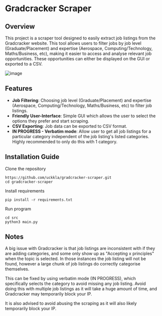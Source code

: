 # Gradcracker Scraper

## Overview
This project is a scraper tool designed to easily extract job listings from the Gradcracker website.
This tool allows users to filter jobs by job level (Graduate/Placement) and expertise (Aerospace, Computing/Technology, Maths/Business, etc), making it easier to access and analyse relevant job opportunities.
These opportunities can either be displayed on the GUI or exported to a CSV.

![image](https://github.com/user-attachments/assets/6c694577-bf94-4df1-bc16-ae0d89656ac7)


## Features
- **Job Filtering**: Choosing job level (Graduate/Placement) and expertise (Aerospace, Computing/Technology, Maths/Business, etc) to filter job listings.
- **Friendly User-Interface**: Simple GUI which allows the user to select the options they prefer and start scraping.
- **CSV Exporting**: Job data can be exported to CSV format.
- **IN PROGRESS - Verbatim mode**: Allow user to get all job listings for a particular category independent of the job listing's listed categories. Highly recommended to only do this with 1 category.

## Installation Guide
Clone the repository

```
https://github.com/uckkla/gradcracker-scraper.git
cd gradcracker-scraper
```

Install requirements

```
pip install -r requirements.txt
```

Run program

```
cd src
python3 main.py
```


## Notes
A big issue with Gradcracker is that job listings are inconsistent with if they are adding categories, and some only show up as "Accepting x principles" when the topic is selected.
In those instances the job listing will not be found, however a large chunk of job listings do correctly categorise themselves.

This can be fixed by using verbatim mode (IN PROGRESS), which specifically selects the category to avoid missing any job listing.
Avoid doing this with multiple job listings as it will take a huge amount of time, and Gradcracker may temporarily block your IP.

It is also advised to avoid abusing the scraping as it will also likely temporarily block your IP.
